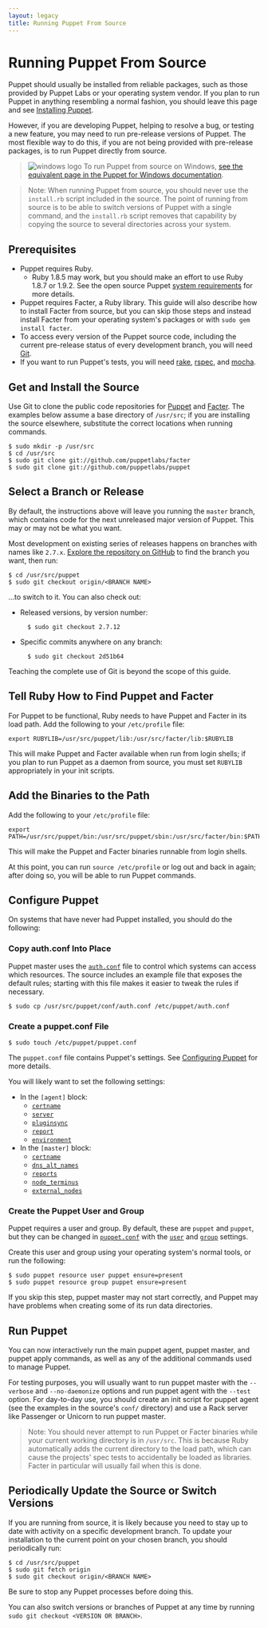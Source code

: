 ```yaml
---
layout: legacy
title: Running Puppet From Source
---
```


[install]: /guides/installation.html
[sysreqs]: /guides/platforms.html
[config]: /guides/configuring.html
[authconf]: /guides/rest_auth_conf.html
[gitpuppet]: https://github.com/puppetlabs/puppet
[gitfacter]: https://github.com/puppetlabs/facter

Running Puppet From Source
=====

Puppet should usually be installed from reliable packages, such as those provided by Puppet Labs or your operating system vendor. If you plan to run Puppet in anything resembling a normal fashion, you should leave this page and see [Installing Puppet][install]. 

However, if you are developing Puppet, helping to resolve a bug, or testing a new feature, you may need to run pre-release versions of Puppet. The most flexible way to do this, if you are not being provided with pre-release packages, is to run Puppet directly from source. 

> ![windows logo](/images/windows-logo-small.jpg) To run Puppet from source on Windows, [see the equivalent page in the Puppet for Windows documentation](/windows/from_source.html).

> Note: When running Puppet from source, you should never use the `install.rb` script included in the source. The point of running from source is to be able to switch versions of Puppet with a single command, and the `install.rb` script removes that capability by copying the source to several directories across your system.

Prerequisites
-----

* Puppet requires Ruby.
    * Ruby 1.8.5 may work, but you should make an effort to use Ruby 1.8.7 or 1.9.2. See the open source Puppet [system requirements][sysreqs] for more details.
* Puppet requires Facter, a Ruby library. This guide will also describe how to install Facter from source, but you can skip those steps and instead install Facter from your operating system's packages or with `sudo gem install facter`.
* To access every version of the Puppet source code, including the current pre-release status of every development branch, you will need [Git][].
* If you want to run Puppet's tests, you will need [rake][], [rspec][], and [mocha][].

[mocha]: http://mocha.rubyforge.org/
[rspec]: http://rspec.info/
[rake]: http://rubygems.org/gems/rake
[git]: http://git-scm.com/


Get and Install the Source
-----

Use Git to clone the public code repositories for [Puppet][gitpuppet] and [Facter][gitfacter]. The examples below assume a base directory of `/usr/src`; if you are installing the source elsewhere, substitute the correct locations when running commands. 

    $ sudo mkdir -p /usr/src
    $ cd /usr/src
    $ sudo git clone git://github.com/puppetlabs/facter
    $ sudo git clone git://github.com/puppetlabs/puppet

Select a Branch or Release
-----

By default, the instructions above will leave you running the `master` branch, which contains code for the next unreleased major version of Puppet. This may or may not be what you want. 

Most development on existing series of releases happens on branches with names like `2.7.x`. [Explore the repository on GitHub][gitpuppet] to find the branch you want, then run:

    $ cd /usr/src/puppet
    $ sudo git checkout origin/<BRANCH NAME>

...to switch to it. You can also check out:

* Released versions, by version number:

        $ sudo git checkout 2.7.12
* Specific commits anywhere on any branch:

        $ sudo git checkout 2d51b64

Teaching the complete use of Git is beyond the scope of this guide.


Tell Ruby How to Find Puppet and Facter
-----

For Puppet to be functional, Ruby needs to have Puppet and Facter in its load path. Add the following to your `/etc/profile` file:

    export RUBYLIB=/usr/src/puppet/lib:/usr/src/facter/lib:$RUBYLIB

This will make Puppet and Facter available when run from login shells; if you plan to run Puppet as a daemon from source, you must set `RUBYLIB` appropriately in your init scripts. 

Add the Binaries to the Path
-----

Add the following to your `/etc/profile` file:

    export PATH=/usr/src/puppet/bin:/usr/src/puppet/sbin:/usr/src/facter/bin:$PATH

This will make the Puppet and Facter binaries runnable from login shells.

At this point, you can run `source /etc/profile` or log out and back in again; after doing so, you will be able to run Puppet commands.

Configure Puppet
-----

On systems that have never had Puppet installed, you should do the following: 

### Copy auth.conf Into Place

Puppet master uses the [`auth.conf`][authconf] file to control which systems can access which resources. The source includes an example file that exposes the default rules; starting with this file makes it easier to tweak the rules if necessary.

    $ sudo cp /usr/src/puppet/conf/auth.conf /etc/puppet/auth.conf

### Create a puppet.conf File

    $ sudo touch /etc/puppet/puppet.conf

The `puppet.conf` file contains Puppet's settings. See [Configuring Puppet][config] for more details. 

You will likely want to set the following settings: 

* In the `[agent]` block:
    * [`certname`](/references/latest/configuration.html#certname)
    * [`server`](/references/latest/configuration.html#server)
    * [`pluginsync`](/references/latest/configuration.html#pluginsync) 
    * [`report`](/references/latest/configuration.html#report)
    * [`environment`](/references/latest/configuration.html#environment)
* In the `[master]` block:
    * [`certname`](/references/latest/configuration.html#certname)
    * [`dns_alt_names`](/references/latest/configuration.html#dns_alt_names)
    * [`reports`](/references/latest/configuration.html#reports)
    * [`node_terminus`](/references/latest/configuration.html#node_terminus)
    * [`external_nodes`](/references/latest/configuration.html#external_nodes)

### Create the Puppet User and Group

Puppet requires a user and group. By default, these are `puppet` and `puppet`, but they can be changed in [`puppet.conf`][config] with the [`user`](/references/latest/configuration.html#user) and [`group`](/references/latest/configuration.html#group) settings. 

Create this user and group using your operating system's normal tools, or run the following:

    $ sudo puppet resource user puppet ensure=present
    $ sudo puppet resource group puppet ensure=present

If you skip this step, puppet master may not start correctly, and Puppet may have problems when creating some of its run data directories. 

Run Puppet
-----

You can now interactively run the main puppet agent, puppet master, and puppet apply commands, as well as any of the additional commands used to manage Puppet. 

For testing purposes, you will usually want to run puppet master with the `--verbose` and `--no-daemonize` options and run puppet agent with the `--test` option. For day-to-day use, you should create an init script for puppet agent (see the examples in the source's `conf/` directory) and use a Rack server like Passenger or Unicorn to run puppet master.

> Note: You should never attempt to run Puppet or Facter binaries while your current working directory is in `/usr/src`. This is because Ruby automatically adds the current directory to the load path, which can cause the projects' spec tests to accidentally be loaded as libraries. Facter in particular will usually fail when this is done.

Periodically Update the Source or Switch Versions
-----

If you are running from source, it is likely because you need to stay up to date with activity on a specific development branch. To update your installation to the current point on your chosen branch, you should periodically run:

    $ cd /usr/src/puppet
    $ sudo git fetch origin
    $ sudo git checkout origin/<BRANCH NAME>

Be sure to stop any Puppet processes before doing this. 

You can also switch versions or branches of Puppet at any time by running `sudo git checkout <VERSION OR BRANCH>`. 

